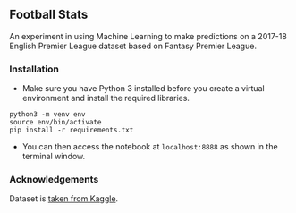 ## Football Stats

An experiment in using Machine Learning to make predictions on a 2017-18 English Premier League dataset based on Fantasy Premier League.


### Installation
* Make sure you have Python 3 installed before you create a virtual environment and install the required libraries.
```
python3 -m venv env
source env/bin/activate
pip install -r requirements.txt
```
* You can then access the notebook at `localhost:8888` as shown in the terminal window.

### Acknowledgements
Dataset is [taken from Kaggle](https://www.kaggle.com/mauryashubham/english-premier-league-players-dataset).
